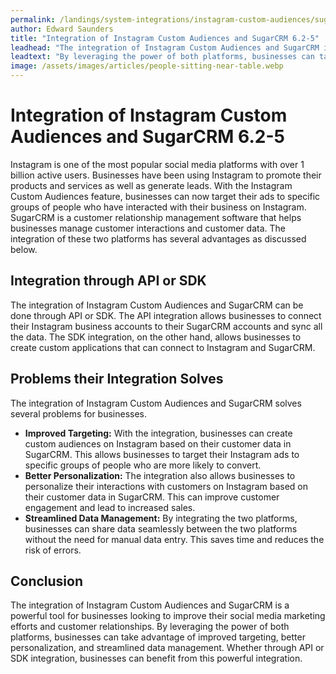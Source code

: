 ```yaml
---
permalink: /landings/system-integrations/instagram-custom-audiences/sugarcrm-6-2-5
author: Edward Saunders
title: "Integration of Instagram Custom Audiences and SugarCRM 6.2-5"
leadhead: "The integration of Instagram Custom Audiences and SugarCRM is a powerful tool for businesses looking to improve their social media marketing efforts and customer relationships"
leadtext: "By leveraging the power of both platforms, businesses can take advantage of improved targeting, better personalization, and streamlined data management. Whether through API or SDK integration, businesses can benefit from this powerful integration."
image: /assets/images/articles/people-sitting-near-table.webp
---
```

<div class="arttext">
  <h1>Integration of Instagram Custom Audiences and SugarCRM 6.2-5</h1>
  
  <p>Instagram is one of the most popular social media platforms with over 1 billion active users. Businesses have been using Instagram to promote their products and services as well as generate leads. With the Instagram Custom Audiences feature, businesses can now target their ads to specific groups of people who have interacted with their business on Instagram. SugarCRM is a customer relationship management software that helps businesses manage customer interactions and customer data. The integration of these two platforms has several advantages as discussed below.</p>

  <h2>Integration through API or SDK</h2>
  
  <p>The integration of Instagram Custom Audiences and SugarCRM can be done through API or SDK. The API integration allows businesses to connect their Instagram business accounts to their SugarCRM accounts and sync all the data. The SDK integration, on the other hand, allows businesses to create custom applications that can connect to Instagram and SugarCRM.</p>

  <h2>Problems their Integration Solves</h2>
  
  <p>The integration of Instagram Custom Audiences and SugarCRM solves several problems for businesses.</p>
  
  <ul>
    <li><strong>Improved Targeting:</strong> With the integration, businesses can create custom audiences on Instagram based on their customer data in SugarCRM. This allows businesses to target their Instagram ads to specific groups of people who are more likely to convert.</li>
    <li><strong>Better Personalization:</strong> The integration also allows businesses to personalize their interactions with customers on Instagram based on their customer data in SugarCRM. This can improve customer engagement and lead to increased sales.</li>
    <li><strong>Streamlined Data Management:</strong> By integrating the two platforms, businesses can share data seamlessly between the two platforms without the need for manual data entry. This saves time and reduces the risk of errors.</li>
  </ul>

  <h2>Conclusion</h2>
  
  <p>The integration of Instagram Custom Audiences and SugarCRM is a powerful tool for businesses looking to improve their social media marketing efforts and customer relationships. By leveraging the power of both platforms, businesses can take advantage of improved targeting, better personalization, and streamlined data management. Whether through API or SDK integration, businesses can benefit from this powerful integration.</p>

</div>